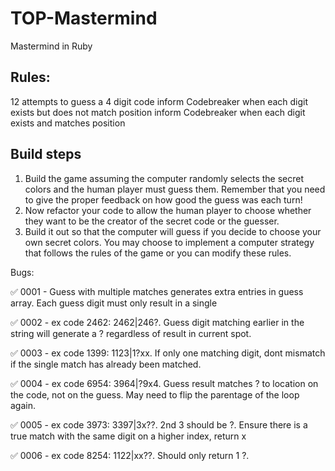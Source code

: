 # TOP-Mastermind
Mastermind in Ruby


## Rules:
12 attempts to guess a 4 digit code
inform Codebreaker when each digit exists but does not match position
inform Codebreaker when each digit exists and matches position

## Build steps
1. Build the game assuming the computer randomly selects the secret colors and the human player must guess them. Remember that you need to give the proper feedback on how good the guess was each turn!
2. Now refactor your code to allow the human player to choose whether they want to be the creator of the secret code or the guesser.
3. Build it out so that the computer will guess if you decide to choose your own secret colors. You may choose to implement a computer strategy that follows the rules of the game or you can modify these rules.

Bugs:

✅ 0001 - Guess with multiple matches generates extra entries in guess array. Each guess digit must only result in a single 

✅ 0002 - ex code 2462: 2462|246?. Guess digit matching earlier in the string will generate a ? regardless of result in current spot.

✅ 0003 - ex code 1399: 1123|1?xx. If only one matching digit, dont mismatch if the single match has already been matched.

✅ 0004 - ex code 6954: 3964|?9x4. Guess result matches ? to location on the code, not on the guess. May need to flip the parentage of the loop again.

✅ 0005 - ex code 3973: 3397|3x??. 2nd 3 should be ?. Ensure there is a true match with the same digit on a higher index, return x

✅ 0006 - ex code 8254: 1122|xx??. Should only return 1 ?.
